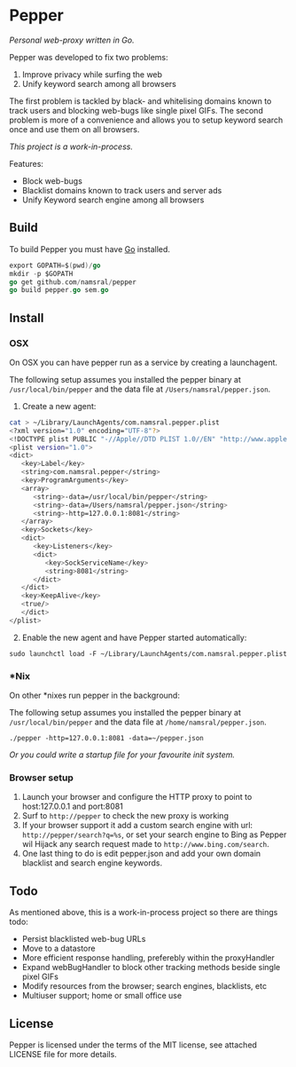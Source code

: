 Pepper
======

_Personal web-proxy written in Go._

Pepper was developed to fix two problems:

1. Improve privacy while surfing the web
2. Unify keyword search among all browsers

The first problem is tackled by black- and whitelising domains known to track users and blocking web-bugs like single pixel GIFs. The second problem is more of a convenience and allows you to setup keyword search once and use them on all browsers.

_This project is a work-in-process._

Features:

- Block web-bugs
- Blacklist domains known to track users and server ads
- Unify Keyword search engine among all browsers


Build
-----

To build Pepper you must have [Go][] installed.

[Go]: http://golang.org

```go
export GOPATH=$(pwd)/go
mkdir -p $GOPATH
go get github.com/namsral/pepper
go build pepper.go sem.go
```

Install
-------

### OSX

On OSX you can have pepper run as a service by creating a launchagent.

The following setup assumes you installed the pepper binary at `/usr/local/bin/pepper` and the data file at `/Users/namsral/pepper.json`.

1. Create a new agent:

```sh
cat > ~/Library/LaunchAgents/com.namsral.pepper.plist
<?xml version="1.0" encoding="UTF-8"?>
<!DOCTYPE plist PUBLIC "-//Apple//DTD PLIST 1.0//EN" "http://www.apple.com/DTDs/PropertyList-1.0.dtd">
<plist version="1.0">
<dict>
   <key>Label</key>
   <string>com.namsral.pepper</string>
   <key>ProgramArguments</key>
   <array>
      <string>-data=/usr/local/bin/pepper</string>
      <string>-data=/Users/namsral/pepper.json</string>
      <string>-http=127.0.0.1:8081</string>
   </array>
   <key>Sockets</key>
   <dict>
      <key>Listeners</key>
      <dict>
         <key>SockServiceName</key>
         <string>8081</string>
      </dict>
   </dict>
   <key>KeepAlive</key>
   <true/>
   </dict>
</plist>
```

2. Enable the new agent and have Pepper started automatically:

```
sudo launchctl load -F ~/Library/LaunchAgents/com.namsral.pepper.plist
```
 
### *Nix

On other *nixes run pepper in the background:

The following setup assumes you installed the pepper binary at `/usr/local/bin/pepper` and the data file at `/home/namsral/pepper.json`.

```
./pepper -http=127.0.0.1:8081 -data=~/pepper.json
```

_Or you could write a startup file for your favourite init system._


### Browser setup

1. Launch your browser and configure the HTTP proxy to point to host:127.0.0.1 and port:8081
2. Surf to `http://pepper` to check the new proxy is working
3. If your browser support it add a custom search engine with url: `http://pepper/search?q=%s`, or set your search engine to Bing as Pepper wil Hijack any search request made to `http://www.bing.com/search`.
4. One last thing to do is edit pepper.json and add your own domain blacklist and search engine keywords.


Todo
----

As mentioned above, this is a work-in-process project so there are things todo:

- Persist blacklisted web-bug URLs
- Move to a datastore
- More efficient response handling, preferebly within the proxyHandler
- Expand webBugHandler to block other tracking methods beside single pixel GIFs
- Modify resources from the browser; search engines, blacklists, etc 
- Multiuser support; home or small office use

License
-------

Pepper is licensed under the terms of the MIT license, see attached LICENSE file for more details.
